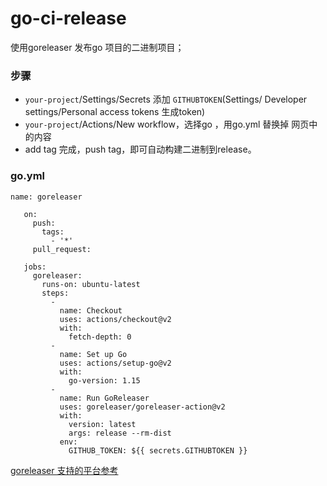 # go-ci-release


使用goreleaser 发布go 项目的二进制项目； 

### 步骤
- `your-project`/Settings/Secrets 添加 `GITHUBTOKEN`(Settings/ Developer settings/Personal access tokens 生成token)
- `your-project`/Actions/New workflow，选择go ，用go.yml 替换掉 网页中的内容
- add tag 完成，push tag，即可自动构建二进制到release。

### go.yml
```
name: goreleaser
   
   on:
     push:
       tags:
         - '*'
     pull_request:
   
   jobs:
     goreleaser:
       runs-on: ubuntu-latest
       steps:
         -
           name: Checkout
           uses: actions/checkout@v2
           with:
             fetch-depth: 0
         -
           name: Set up Go
           uses: actions/setup-go@v2
           with:
             go-version: 1.15
         -
           name: Run GoReleaser
           uses: goreleaser/goreleaser-action@v2
           with:
             version: latest
             args: release --rm-dist
           env:
             GITHUB_TOKEN: ${{ secrets.GITHUBTOKEN }}

```

[goreleaser 支持的平台参考](https://goreleaser.com/ci/actions/)